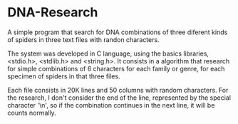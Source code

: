 # DNA-Research
A simple program that search for DNA combinations of three diferent kinds of spiders in three text files with randon characters.

The system was developed in C language, using the basics libraries, <stdio.h>, <stdlib.h> and <string.h>.
It consists in a algorithm that research for simple combinations of 6 characters for each family or genre, for each specimen of spiders in that three files.

Each file consists in 20K lines and 50 columns with random characters.
For the research, I don't consider the end of the line, represented by the special character '\n', so if the combination continues in the next line, it will be counts normally.
